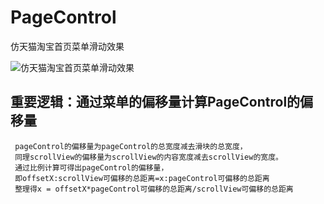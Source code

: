 # PageControl
仿天猫淘宝首页菜单滑动效果

![仿天猫淘宝首页菜单滑动效果](https://github.com/RiberWang/PageControl/blob/master/Source/scroll.gif?raw=true)

## 重要逻辑：通过菜单的偏移量计算PageControl的偏移量

     pageControl的偏移量为pageControl的总宽度减去滑块的总宽度，
     同理scrollView的偏移量为scrollView的内容宽度减去scrollView的宽度。
     通过比例计算可得出pageControl的偏移量，
     即offsetX:scrollView可偏移的总距离=x:pageControl可偏移的总距离
     整理得x = offsetX*pageControl可偏移的总距离/scrollView可偏移的总距离
